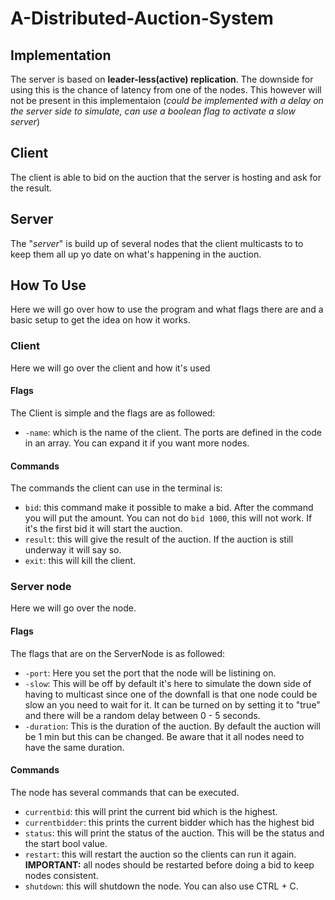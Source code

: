 # A-Distributed-Auction-System

## Implementation
The server is based on **leader-less(active) replication**. The downside for using this is the chance of latency from one of the nodes. This however will not be present in this implementaion (*could be implemented with a delay on the server side to simulate, can use a boolean flag to activate a slow server*)

## Client
The client is able to bid on the auction that the server is hosting and ask for the result.

## Server
The "*server*" is build up of several nodes that the client multicasts to to keep them all up yo date on what's happening in the auction.

## How To Use
Here we will go over how to use the program and what flags there are and a basic setup to get the idea on how it works.
### Client
Here we will go over the client and how it's used
#### Flags
The Client is simple and the flags are as followed:
- ```-name```: which is the name of the client.
The ports are defined in the code in an array. You can expand it if you want more nodes.
#### Commands
The commands the client can use in the terminal is:
- ```bid```: this command make it possible to make a bid. After the command you will put the amount. You can not do ```bid 1000```, this will not work. If it's the first bid it will start the auction.
- ```result```: this will give the result of the auction. If the auction is still underway it will say so.
- ```exit```: this will kill the client.
### Server node
Here we will go over the node.
#### Flags
The flags that are on the ServerNode is as followed:
- ```-port```: Here you set the port that the node will be listining on.
- ```-slow```: This will be off by default it's here to simulate the down side of having to multicast since one of the downfall is that one node could be slow an you need to wait for it. It can be turned on by setting it to "true" and there will be a random delay between 0 - 5 seconds.
- ```-duration```: This is the duration of the auction. By default the auction will be 1 min but this can be changed. Be aware that it all nodes need to have the same duration.
#### Commands
The node has several commands that can be executed.
- ```currentbid```: this will print the current bid which is the highest.
- ```currentbidder```: this prints the current bidder which has the highest bid
- ```status```: this will print the status of the auction. This will be the status and the start bool value.
- ```restart```: this will restart the auction so the clients can run it again. **IMPORTANT:** all nodes should be restarted before doing a bid to keep nodes consistent.
- ```shutdown```: this will shutdown the node. You can also use CTRL + C.

